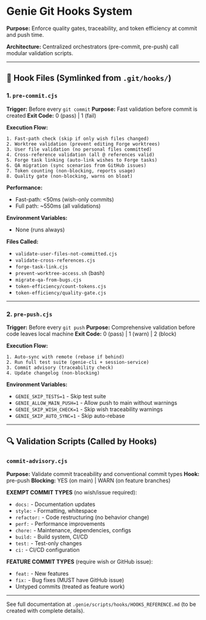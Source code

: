 # Genie Git Hooks System

**Purpose:** Enforce quality gates, traceability, and token efficiency at commit and push time.

**Architecture:** Centralized orchestrators (pre-commit, pre-push) call modular validation scripts.

---

## 📂 Hook Files (Symlinked from `.git/hooks/`)

### 1. `pre-commit.cjs`
**Trigger:** Before every `git commit`
**Purpose:** Fast validation before commit is created
**Exit Code:** 0 (pass) | 1 (fail)

**Execution Flow:**
```
1. Fast-path check (skip if only wish files changed)
2. Worktree validation (prevent editing Forge worktrees)
3. User file validation (no personal files committed)
4. Cross-reference validation (all @ references valid)
5. Forge task linking (auto-link wishes to Forge tasks)
6. QA migration (sync scenarios from GitHub issues)
7. Token counting (non-blocking, reports usage)
8. Quality gate (non-blocking, warns on bloat)
```

**Performance:**
- Fast-path: <50ms (wish-only commits)
- Full path: ~550ms (all validations)

**Environment Variables:**
- None (runs always)

**Files Called:**
- `validate-user-files-not-committed.cjs`
- `validate-cross-references.cjs`
- `forge-task-link.cjs`
- `prevent-worktree-access.sh` (bash)
- `migrate-qa-from-bugs.cjs`
- `token-efficiency/count-tokens.cjs`
- `token-efficiency/quality-gate.cjs`

---

### 2. `pre-push.cjs`
**Trigger:** Before every `git push`
**Purpose:** Comprehensive validation before code leaves local machine
**Exit Code:** 0 (pass) | 1 (warn) | 2 (block)

**Execution Flow:**
```
1. Auto-sync with remote (rebase if behind)
2. Run full test suite (genie-cli + session-service)
3. Commit advisory (traceability check)
4. Update changelog (non-blocking)
```

**Environment Variables:**
- `GENIE_SKIP_TESTS=1` - Skip test suite
- `GENIE_ALLOW_MAIN_PUSH=1` - Allow push to main without warnings
- `GENIE_SKIP_WISH_CHECK=1` - Skip wish traceability warnings
- `GENIE_SKIP_AUTO_SYNC=1` - Skip auto-rebase

---

## 🔍 Validation Scripts (Called by Hooks)

### `commit-advisory.cjs`
**Purpose:** Validate commit traceability and conventional commit types
**Hook:** pre-push
**Blocking:** YES (on main) | WARN (on feature branches)

**EXEMPT COMMIT TYPES** (no wish/issue required):
- `docs:` - Documentation updates
- `style:` - Formatting, whitespace
- `refactor:` - Code restructuring (no behavior change)
- `perf:` - Performance improvements
- `chore:` - Maintenance, dependencies, configs
- `build:` - Build system, CI/CD
- `test:` - Test-only changes
- `ci:` - CI/CD configuration

**FEATURE COMMIT TYPES** (require wish or GitHub issue):
- `feat:` - New features
- `fix:` - Bug fixes (MUST have GitHub issue)
- Untyped commits (treated as feature work)

---

See full documentation at `.genie/scripts/hooks/HOOKS_REFERENCE.md` (to be created with complete details).
